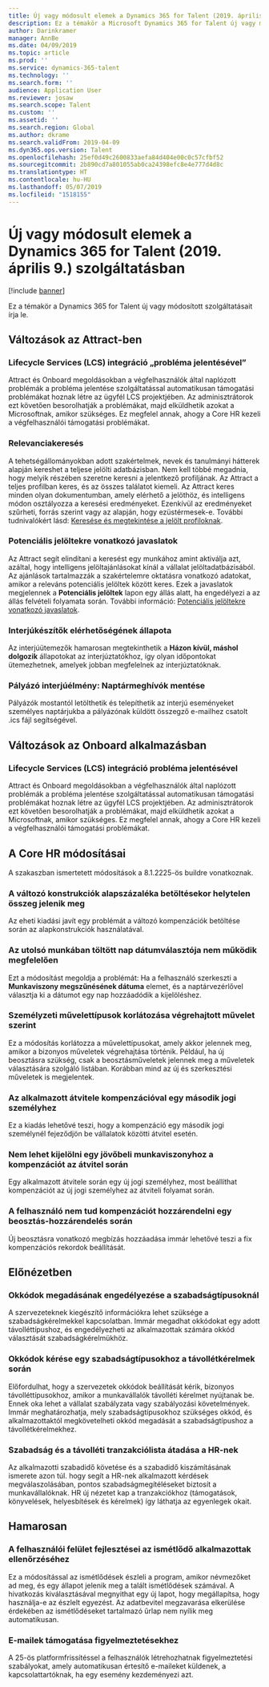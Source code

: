 ```yaml
---
title: Új vagy módosult elemek a Dynamics 365 for Talent (2019. április 9.) szolgáltatásban
description: Ez a témakör a Microsoft Dynamics 365 for Talent új vagy módosított szolgáltatásait írja le.
author: Darinkramer
manager: AnnBe
ms.date: 04/09/2019
ms.topic: article
ms.prod: ''
ms.service: dynamics-365-talent
ms.technology: ''
ms.search.form: ''
audience: Application User
ms.reviewer: josaw
ms.search.scope: Talent
ms.custom: ''
ms.assetid: ''
ms.search.region: Global
ms.author: dkrame
ms.search.validFrom: 2019-04-09
ms.dyn365.ops.version: Talent
ms.openlocfilehash: 25ef0d49c2600833aefa84d404e00c0c57cfbf52
ms.sourcegitcommit: 2b890cd7a801055ab0ca24398efc8e4e777d4d8c
ms.translationtype: HT
ms.contentlocale: hu-HU
ms.lasthandoff: 05/07/2019
ms.locfileid: "1518155"
---
```

# <a name="whats-new-or-changed-in-dynamics-365-for-talent-april-9-2019"></a>Új vagy módosult elemek a Dynamics 365 for Talent (2019. április 9.) szolgáltatásban

[!include [banner](includes/banner.md)]

Ez a témakör a Dynamics 365 for Talent új vagy módosított szolgáltatásait írja le.

## <a name="changes-in-attract"></a>Változások az Attract-ben

### <a name="lifecycle-services-lcs-integration-with-report-a-problem"></a>Lifecycle Services (LCS) integráció „probléma jelentésével”
Attract és Onboard megoldásokban a végfelhasználók által naplózott problémák a probléma jelentése szolgáltatással automatikusan támogatási problémákat hoznak létre az ügyfél LCS projektjében. Az adminisztrátorok ezt követően besorolhatják a problémákat, majd elküldhetik azokat a Microsoftnak, amikor szükséges. Ez megfelel annak, ahogy a Core HR kezeli a végfelhasználói támogatási problémákat.

### <a name="relevance-search"></a>Relevanciakeresés
A tehetségállományokban adott szakértelmek, nevek és tanulmányi hátterek alapján kereshet a teljese jelölti adatbázisban. Nem kell többé megadnia, hogy melyik részében szeretne keresni a jelentkező profiljának. Az Attract a teljes profilban keres, és az összes találatot kiemeli. Az Attract keres minden olyan dokumentumban, amely elérhető a jelöthöz, és intelligens módon osztályozza a keresési eredményeket. Ezenkívül az eredményeket szűrheti, forrás szerint vagy az alapján, hogy ezüstérmesek-e. További tudnivalókért lásd: [Keresése és megtekintése a jelölt profiloknak](https://docs.microsoft.com/en-us/dynamics365/unified-operations/talent/attract-talent-pools#search-and-view-candidate-profiles).

### <a name="prospect-recommendations"></a>Potenciális jelöltekre vonatkozó javaslatok
Az Attract segít elindítani a keresést egy munkához amint aktiválja azt, azáltal, hogy intelligens jelöltajánlásokat kínál a vállalat jelöltadatbázisából. Az ajánlások tartalmazzák a szakértelemre oktatásra vonatkozó adatokat, amikor a releváns potenciális jelöltek között keres. Ezek a javaslatok megjelennek a **Potenciális jelöltek** lapon egy állás alatt, ha engedélyezi a az állás felvételi folyamata során. További információ: [Potenciális jelöltekre vonatkozó javaslatok](https://docs.microsoft.com/en-us/dynamics365/unified-operations/talent/intelligent-recommendations#prospect-recommendations).

### <a name="interviewer-availability-statuses"></a>Interjúkészítők elérhetőségének állapota
Az interjúütemezők hamarosan megtekinthetik a **Házon kívül, máshol dolgozik** állapotokat az interjúztatókhoz, így olyan időpontokat ütemezhetnek, amelyek jobban megfelelnek az interjúztatóknak.

### <a name="candidate-interview-experience-save-calendar-invites"></a>Pályázó interjúélmény: Naptármeghívók mentése
Pályázók mostantól letölthetik és telepíthetik az interjú eseményeket személyes naptárjukba a pályázónak küldött összegző e-mailhez csatolt .ics fájl segítségével.

## <a name="changes-in-onboard"></a>Változások az Onboard alkalmazásban

### <a name="lifecycle-services-lcs-integration-with-report-a-problem"></a>Lifecycle Services (LCS) integráció probléma jelentésével
Attract és Onboard megoldásokban a végfelhasználók által naplózott problémák a probléma jelentése szolgáltatással automatikusan támogatási problémákat hoznak létre az ügyfél LCS projektjében. Az adminisztrátorok ezt követően besorolhatják a problémákat, majd elküldhetik azokat a Microsoftnak, amikor szükséges. Ez megfelel annak, ahogy a Core HR kezeli a végfelhasználói támogatási problémákat.

## <a name="changes-in-core-hr"></a>A Core HR módosításai
A szakaszban ismertetett módosítások a 8.1.2225-ös buildre vonatkoznak.

### <a name="percent-of-basis-variable-plans-load-incorrect-amount"></a>A változó konstrukciók alapszázaléka betöltésekor helytelen összeg jelenik meg
Az eheti kiadási javít egy problémát a változó kompenzációk betöltése során az alapkonstrukciók használatával.
 
### <a name="date-picker-on-last-day-worked-doesnt-work-correctly"></a>Az utolsó munkában töltött nap dátumválasztója nem működik megfelelően
Ezt a módosítást megoldja a problémát: Ha a felhasználó szerkeszti a **Munkaviszony megszűnésének dátuma** elemet, és a naptárvezérlővel választja ki a dátumot egy nap hozzáadódik a kijelöléshez.

###  <a name="limit-personnel-action-types-by-the-action-taken"></a>Személyzeti művelettípusok korlátozása végrehajtott művelet szerint
Ez a módosítás korlátozza a művelettípusokat, amely akkor jelennek meg, amikor a bizonyos műveletek végrehajtása történik. Például, ha új beosztásra szükség, csak a beosztásműveletek jelennek meg a műveletek választására szolgáló listában. Korábban mind az új és szerkesztési műveletek is megjelentek. 

### <a name="transferring-an-employee-with-compensation-in-a-second-legal-entity"></a>Az alkalmazott átvitele kompenzációval egy második jogi személyhez
Ez a kiadás lehetővé teszi, hogy a kompenzáció egy második jogi személynél fejeződjön be vállalatok közötti átvitel esetén.

### <a name="unable-to-select-compensation-for-a-future-employment-during-a-transfer"></a>Nem lehet kijelölni egy jövőbeli munkaviszonyhoz a kompenzációt az átvitel során
Egy alkalmazott átvitele során egy új jogi személyhez, most beállíthat kompenzációt az új jogi személyhez az átviteli folyamat során.

### <a name="user-isnt-able-to-assign-compensation-during-position-assignment"></a>A felhasználó nem tud kompenzációt hozzárendelni egy beosztás-hozzárendelés során
Új beosztásra vonatkozó megbízás hozzáadása immár lehetővé teszi a fix kompenzációs rekordok beállítását. 

## <a name="in-preview"></a>Előnézetben

### <a name="allow-reason-codes-to-be-specified-on-leave-types"></a>Okkódok megadásának engedélyezése a szabadságtípusoknál
A szervezeteknek kiegészítő információkra lehet szüksége a szabadságkérelmekkel kapcsolatban. Immár megadhat okkódokat egy adott távolléttípushoz, és engedélyezheti az alkalmazottak számára okkód választását szabadságkérelmükhöz.

### <a name="require-reason-codes-for-certain-leave-types-on-time-off-requests"></a>Okkódok kérése egy szabadságtípusokhoz a távollétkérelmek során
Előfordulhat, hogy a szervezetek okkódok beállítását kérik, bizonyos távolléttípusokhoz, amikor a munkavállalók távolléti kérelmet nyújtanak be. Ennek oka lehet a vállalat szabályzata vagy szabályozási követelmények. Immár meghatározhatja, mely szabadságtípusokhoz szükséges okkód, és alkalmazottaktól megkövetelheti okkód megadását a szabadságtípushoz a távollétkérelmekhez.

### <a name="provide-leave-and-absence-transaction-list-for-hr"></a>Szabadság és a távolléti tranzakciólista átadása a HR-nek
Az alkalmazotti szabadidő követése és a szabadidő kiszámításának ismerete azon túl. hogy segít a HR-nek alkalmazott kérdések megválaszolásában, pontos szabadságmegítéléseket biztosít a munkavállalóknak. HR új nézetet kap a tranzakciókhoz (támogatások, könyvelések, helyesbítések és kérelmek) így láthatja az egyenlegek okait. 

## <a name="coming-soon"></a>Hamarosan

### <a name="improvements-to-the-user-interface-for-duplicate-employee-check"></a>A felhasználói felület fejlesztései az ismétlődő alkalmazottak ellenőrzéséhez
Ez a módosítással az ismétlődések észleli a program, amikor névmezőket ad meg, és egy állapot jelenik meg a talált ismétlődések számával. A hivatkozás kiválasztásával megnyithat egy új lapot, hogy megállapítsa, hogy használja-e az észlelt egyezést. Az adatbevitel megzavarása elkerülése érdekében az ismétlődéseket tartalmazó űrlap nem nyílik meg automatikusan.

###  <a name="email-support-for-alerts"></a>E-mailek támogatása figyelmeztetésekhez
A 25-ös platformfrissítéssel a felhasználók létrehozhatnak figyelmeztetési szabályokat, amely automatikusan értesítő e-maileket küldenek, a kapcsolattartóknak, ha egy esemény kezdeményezi azt. 
